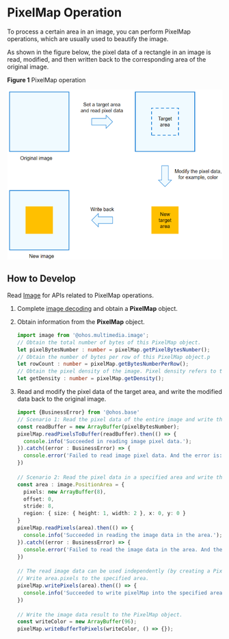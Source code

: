 # PixelMap Operation

To process a certain area in an image, you can perform PixelMap operations, which are usually used to beautify the image.

As shown in the figure below, the pixel data of a rectangle in an image is read, modified, and then written back to the corresponding area of the original image.

**Figure 1** PixelMap operation

![PixelMap operation](figures/bitmap-operation.png)

## How to Develop

Read [Image](../../reference/apis-image-kit/js-apis-image.md#pixelmap7) for APIs related to PixelMap operations.

1. Complete [image decoding](image-decoding.md) and obtain a **PixelMap** object.

2. Obtain information from the **PixelMap** object.
     
   ```ts
   import image from '@ohos.multimedia.image';
   // Obtain the total number of bytes of this PixelMap object.
   let pixelBytesNumber : number = pixelMap.getPixelBytesNumber();
   // Obtain the number of bytes per row of this PixelMap object.p
   let rowCount : number = pixelMap.getBytesNumberPerRow();
   // Obtain the pixel density of the image. Pixel density refers to the number of pixels per inch of an image. A larger value of the pixel density indicates a finer image.
   let getDensity : number = pixelMap.getDensity();
   ```

3. Read and modify the pixel data of the target area, and write the modified data back to the original image.
     
   ```ts
   import {BusinessError} from '@ohos.base'
   // Scenario 1: Read the pixel data of the entire image and write the modified data to an array buffer.
   const readBuffer = new ArrayBuffer(pixelBytesNumber);
   pixelMap.readPixelsToBuffer(readBuffer).then(() => {
     console.info('Succeeded in reading image pixel data.');
   }).catch((error : BusinessError) => {
     console.error('Failed to read image pixel data. And the error is: ' + error);
   })
   
   // Scenario 2: Read the pixel data in a specified area and write the modified data to area.pixels.
   const area : image.PositionArea = {
     pixels: new ArrayBuffer(8),
     offset: 0,
     stride: 8,
     region: { size: { height: 1, width: 2 }, x: 0, y: 0 }
   }
   pixelMap.readPixels(area).then(() => {
     console.info('Succeeded in reading the image data in the area.');
   }).catch((error : BusinessError) => {
     console.error('Failed to read the image data in the area. And the error is: ' + error);
   })
   
   // The read image data can be used independently (by creating a PixelMap object) or modified as required.
   // Write area.pixels to the specified area.
   pixelMap.writePixels(area).then(() => {
     console.info('Succeeded to write pixelMap into the specified area.');
   })
   
   // Write the image data result to the PixelMap object.
   const writeColor = new ArrayBuffer(96);
   pixelMap.writeBufferToPixels(writeColor, () => {});
   ```
